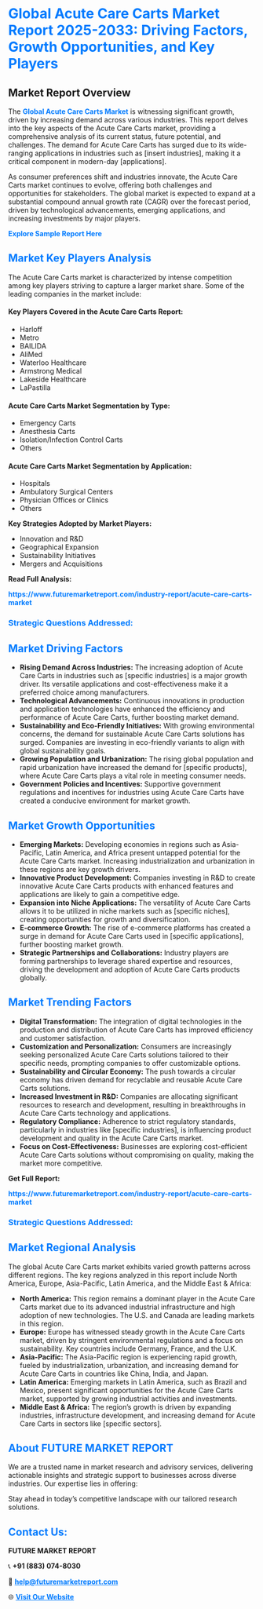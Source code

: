 <h1 style="color: #007BFF;">Global Acute Care Carts Market Report 2025-2033: Driving Factors, Growth Opportunities, and Key Players</h1>

<section id="overview">
<h2>Market Report Overview</h2>
<p>The <a href="https://www.futuremarketreport.com/industry-report/acute-care-carts-market" style="color: #007BFF; text-decoration: none;"><strong>Global Acute Care Carts Market</strong></a> is witnessing significant growth, driven by increasing demand across various industries. This report delves into the key aspects of the Acute Care Carts market, providing a comprehensive analysis of its current status, future potential, and challenges. The demand for Acute Care Carts has surged due to its wide-ranging applications in industries such as [insert industries], making it a critical component in modern-day [applications].</p>
<p>As consumer preferences shift and industries innovate, the Acute Care Carts market continues to evolve, offering both challenges and opportunities for stakeholders. The global market is expected to expand at a substantial compound annual growth rate (CAGR) over the forecast period, driven by technological advancements, emerging applications, and increasing investments by major players.</p>
</section>

<section id="overview">
<p><a href="https://www.futuremarketreport.com/request-sample/reportId=78977" style="color: #007BFF; text-decoration: none;"><strong>Explore Sample Report Here</strong></a></p>
</section>

<section id="key-players">
<h2 style="color: #007BFF;">Market Key Players Analysis</h2>
<p>The Acute Care Carts market is characterized by intense competition among key players striving to capture a larger market share. Some of the leading companies in the market include:</p>
<h4>Key Players Covered in the Acute Care Carts Report:</h4>
<ul><li>Harloff</li><li>Metro</li><li>BAILIDA</li><li>AliMed</li><li>Waterloo Healthcare</li><li>Armstrong Medical</li><li>Lakeside Healthcare</li><li>LaPastilla</li></ul>
<h4>Acute Care Carts Market Segmentation by Type:</h4>
<ul><li>Emergency Carts</li><li>Anesthesia Carts</li><li>Isolation/Infection Control Carts</li><li>Others</li></ul>

<h4>Acute Care Carts Market Segmentation by Application:</h4>
<ul><li>Hospitals</li><li>Ambulatory Surgical Centers</li><li>Physician Offices or Clinics</li><li>Others</li></ul>
<p><strong>Key Strategies Adopted by Market Players:</strong></p>
<ul>
<li>Innovation and R&D</li>
<li>Geographical Expansion</li>
<li>Sustainability Initiatives</li>
<li>Mergers and Acquisitions</li>
</ul>
</section>

<section>
<p><strong>Read Full Analysis: </strong></p><a href="https://www.futuremarketreport.com/industry-report/acute-care-carts-market" style="color: #007BFF; text-decoration: none;"><strong>https://www.futuremarketreport.com/industry-report/acute-care-carts-market</strong></a>
<h3 style="color: #007BFF;">Strategic Questions Addressed:</h3>
</section>

<section id="driving-factors">
<h2 style="color: #007BFF;">Market Driving Factors</h2>
<ul>
<li><strong>Rising Demand Across Industries:</strong> The increasing adoption of Acute Care Carts in industries such as [specific industries] is a major growth driver. Its versatile applications and cost-effectiveness make it a preferred choice among manufacturers.</li>
<li><strong>Technological Advancements:</strong> Continuous innovations in production and application technologies have enhanced the efficiency and performance of Acute Care Carts, further boosting market demand.</li>
<li><strong>Sustainability and Eco-Friendly Initiatives:</strong> With growing environmental concerns, the demand for sustainable Acute Care Carts solutions has surged. Companies are investing in eco-friendly variants to align with global sustainability goals.</li>
<li><strong>Growing Population and Urbanization:</strong> The rising global population and rapid urbanization have increased the demand for [specific products], where Acute Care Carts plays a vital role in meeting consumer needs.</li>
<li><strong>Government Policies and Incentives:</strong> Supportive government regulations and incentives for industries using Acute Care Carts have created a conducive environment for market growth.</li>
</ul>
</section>

<section id="growth-opportunities">
<h2 style="color: #007BFF;">Market Growth Opportunities</h2>
<ul>
<li><strong>Emerging Markets:</strong> Developing economies in regions such as Asia-Pacific, Latin America, and Africa present untapped potential for the Acute Care Carts market. Increasing industrialization and urbanization in these regions are key growth drivers.</li>
<li><strong>Innovative Product Development:</strong> Companies investing in R&D to create innovative Acute Care Carts products with enhanced features and applications are likely to gain a competitive edge.</li>
<li><strong>Expansion into Niche Applications:</strong> The versatility of Acute Care Carts allows it to be utilized in niche markets such as [specific niches], creating opportunities for growth and diversification.</li>
<li><strong>E-commerce Growth:</strong> The rise of e-commerce platforms has created a surge in demand for Acute Care Carts used in [specific applications], further boosting market growth.</li>
<li><strong>Strategic Partnerships and Collaborations:</strong> Industry players are forming partnerships to leverage shared expertise and resources, driving the development and adoption of Acute Care Carts products globally.</li>
</ul>
</section>

<section id="trending-factors">
<h2 style="color: #007BFF;">Market Trending Factors</h2>
<ul>
<li><strong>Digital Transformation:</strong> The integration of digital technologies in the production and distribution of Acute Care Carts has improved efficiency and customer satisfaction.</li>
<li><strong>Customization and Personalization:</strong> Consumers are increasingly seeking personalized Acute Care Carts solutions tailored to their specific needs, prompting companies to offer customizable options.</li>
<li><strong>Sustainability and Circular Economy:</strong> The push towards a circular economy has driven demand for recyclable and reusable Acute Care Carts solutions.</li>
<li><strong>Increased Investment in R&D:</strong> Companies are allocating significant resources to research and development, resulting in breakthroughs in Acute Care Carts technology and applications.</li>
<li><strong>Regulatory Compliance:</strong> Adherence to strict regulatory standards, particularly in industries like [specific industries], is influencing product development and quality in the Acute Care Carts market.</li>
<li><strong>Focus on Cost-Effectiveness:</strong> Businesses are exploring cost-efficient Acute Care Carts solutions without compromising on quality, making the market more competitive.</li>
</ul>
</section>

<section>
<p><strong>Get Full Report: </strong></p><a href="https://www.futuremarketreport.com/industry-report/acute-care-carts-market" style="color: #007BFF; text-decoration: none;"><strong>https://www.futuremarketreport.com/industry-report/acute-care-carts-market</strong></a>
<h3 style="color: #007BFF;">Strategic Questions Addressed:</h3>
</section>


<section id="regional-analysis">
<h2 style="color: #007BFF;">Market Regional Analysis</h2>
<p>The global Acute Care Carts market exhibits varied growth patterns across different regions. The key regions analyzed in this report include North America, Europe, Asia-Pacific, Latin America, and the Middle East & Africa:</p>
<ul>
<li><strong>North America:</strong> This region remains a dominant player in the Acute Care Carts market due to its advanced industrial infrastructure and high adoption of new technologies. The U.S. and Canada are leading markets in this region.</li>
<li><strong>Europe:</strong> Europe has witnessed steady growth in the Acute Care Carts market, driven by stringent environmental regulations and a focus on sustainability. Key countries include Germany, France, and the U.K.</li>
<li><strong>Asia-Pacific:</strong> The Asia-Pacific region is experiencing rapid growth, fueled by industrialization, urbanization, and increasing demand for Acute Care Carts in countries like China, India, and Japan.</li>
<li><strong>Latin America:</strong> Emerging markets in Latin America, such as Brazil and Mexico, present significant opportunities for the Acute Care Carts market, supported by growing industrial activities and investments.</li>
<li><strong>Middle East & Africa:</strong> The region’s growth is driven by expanding industries, infrastructure development, and increasing demand for Acute Care Carts in sectors like [specific sectors].</li>
</ul>
</section>

<footer>
<h2 style="color: #007BFF;">About FUTURE MARKET REPORT</h2>
<p>We are a trusted name in market research and advisory services, delivering actionable insights and strategic support to businesses across diverse industries. Our expertise lies in offering:</p>

<p>Stay ahead in today’s competitive landscape with our tailored research solutions.</p>

<h2 style="color: #007BFF;">Contact Us:</h2>
<p><strong>FUTURE MARKET REPORT</strong></p>
<p>📞 <strong>+91 (883) 074-8030</strong></p>
<p>📧 <strong><a href="mailto:help@futuremarketreport.com" style="color: #007BFF;">help@futuremarketreport.com</a></strong></p>
<p>🌐 <strong><a href="https://www.futuremarketreport.com/" style="color: #007BFF;">Visit Our Website</a></strong></p>
</footer>
